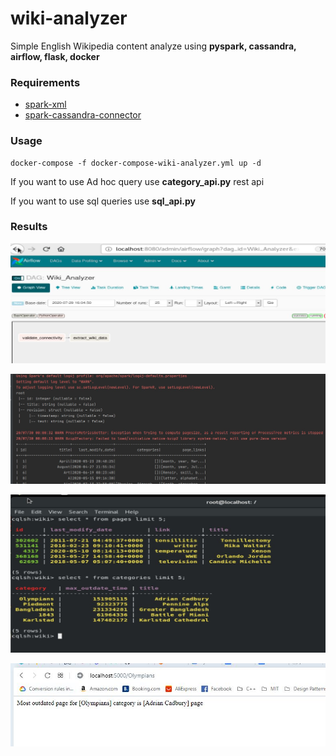 # wiki-analyzer
Simple English Wikipedia content analyze using **pyspark, cassandra, airflow, flask, docker**

### Requirements
* [spark-xml](https://github.com/databricks/spark-xml)
* [
spark-cassandra-connector](https://github.com/datastax/spark-cassandra-connector)
 
### Usage

    docker-compose -f docker-compose-wiki-analyzer.yml up -d
    
If you want to use Ad hoc query use **category_api.py** rest api

If you want to use sql queries use **sql_api.py**

### Results
![Airflow DAG](https://github.com/sanjayatb/wiki-analyzer/blob/master/notes/AirflowWikiDag.JPG)

![pyspark Dataframes](https://github.com/sanjayatb/wiki-analyzer/blob/master/notes/SparkDataFrames.JPG)

![Cassandra Tables](https://github.com/sanjayatb/wiki-analyzer/blob/master/notes/Cassandra_tables.JPG)

![Rest API](https://github.com/sanjayatb/wiki-analyzer/blob/master/notes/rest_api.JPG)
